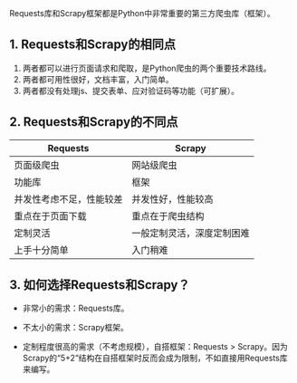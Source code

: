
Requests库和Scrapy框架都是Python中非常重要的第三方爬虫库（框架）。

## 1. Requests和Scrapy的相同点

1. 两者都可以进行页面请求和爬取，是Python爬虫的两个重要技术路线。
2. 两者都可用性很好，文档丰富，入门简单。
3. 两者都没有处理js、提交表单、应对验证码等功能（可扩展）。

<!--more-->

## 2. Requests和Scrapy的不同点

| Requests                 | Scrapy                     |
| ------------------------ | -------------------------- |
| 页面级爬虫               | 网站级爬虫                 |
| 功能库                   | 框架                       |
| 并发性考虑不足，性能较差 | 并发性好，性能较高         |
| 重点在于页面下载         | 重点在于爬虫结构           |
| 定制灵活                 | 一般定制灵活，深度定制困难 |
| 上手十分简单             | 入门稍难                   |



## 3. 如何选择Requests和Scrapy？

* 非常小的需求：Requests库。

* 不太小的需求：Scrapy框架。
* 定制程度很高的需求（不考虑规模），自搭框架：Requests > Scrapy。因为Scrapy的“5+2”结构在自搭框架时反而会成为限制，不如直接用Requests库来编写。

